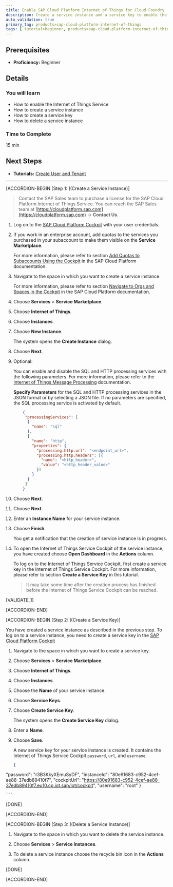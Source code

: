 ```yaml
---
title: Enable SAP Cloud Platform Internet of Things for Cloud Foundry
description: Create a service instance and a service key to enable the Internet of Things service.
auto_validation: true
primary_tag: products>sap-cloud-platform-internet-of-things
tags: [ tutorial>beginner, products>sap-cloud-platform-internet-of-things,topic>internet-of-things, topic>cloud, tutorial>license ]
---
```


<!-- loio86b94ea5deab476d92d377cf988d046e -->

## Prerequisites
 - **Proficiency:** Beginner

## Details
### You will learn
- How to enable the Internet of Things Service
- How to create a service instance
- How to create a service key
- How to delete a service instance

### Time to Complete
15 min

## Next Steps
- **Tutorials:** [Create User and Tenant](tutorials/iot-cf-create-user-tenant)

---

[ACCORDION-BEGIN [Step 1: ](Create a Service Instance)]

>Contact the SAP Sales team to purchase a license for the SAP Cloud Platform Internet of Things Service. You can reach the SAP Sales team at [https://cloudplatform.sap.com](https://cloudplatform.sap.com) → **Contact Us**.

1.  Log on to the [SAP Cloud Platform Cockpit](https://account.hana.ondemand.com) with your user credentials.

2.  If you work in an enterprise account, add quotas to the services you purchased in your subaccount to make them visible on the **Service Marketplace**.

    For more information, please refer to section [Add Quotas to Subaccounts Using the Cockpit](https://help.sap.com/viewer/65de2977205c403bbc107264b8eccf4b/Cloud/en-US/5ba357b4fa1e4de4b9fcc4ae771609da.html) in the SAP Cloud Platform documentation.

3.  Navigate to the space in which you want to create a service instance.

    For more information, please refer to section [Navigate to Orgs and Spaces in the Cockpit](https://help.sap.com/viewer/65de2977205c403bbc107264b8eccf4b/Cloud/en-US/5bf87353bf994819b8803e5910d8450f.html) in the SAP Cloud Platform documentation.

4.  Choose **Services** > **Service Marketplace**.

5.  Choose **Internet of Things**.

6.  Choose **Instances**.

7.  Choose **New Instance**.

    The system opens the **Create Instance** dialog.

8.  Choose **Next**.

9.  Optional:

    You can enable and disable the SQL and HTTP processing services with the following parameters. For more information, please refer to the [Internet of Things Message Processing](https://help.sap.com/viewer/a7172eb02bf54229add4664fff702676/Cloud/en-US) documentation.

    **Specify Parameters** for the SQL and HTTP processing services in the JSON format or by selecting a JSON file. If no parameters are specified, the SQL processing service is activated by default.

    ```JSON
        {
         "processingServices": [
          {
            "name": "sql"
          },
          {
            "name": "http",
            "properties": {
              "processing.http.url": "<endpoint_url>",
              "processing.http.headers": [{
                "name": "<http_header>",
                "value": "<http_header_value>"
              }]
            }
          }
         ]
        }   

    ```
10. Choose **Next**.

11. Choose **Next**.

12. Enter an **Instance Name** for your service instance.

13. Choose **Finish**.

    You get a notification that the creation of service instance is in progress.

14. To open the Internet of Things Service Cockpit of the service instance, you have created choose **Open Dashboard** in the **Actions** column.

    To log on to the Internet of Things Service Cockpit, first create a service key in the Internet of Things Service Cockpit. For more information, please refer to section **Create a Service Key** in this tutorial.

    >It may take some time after the creation process has finished before the Internet of Things Service Cockpit can be reached.

[VALIDATE_1]

[ACCORDION-END]

[ACCORDION-BEGIN [Step 2: ](Create a Service Key)]

You have created a service instance as described in the previous step. To log on to a service instance, you need to create a service key in the [SAP Cloud Platform Cockpit](https://account.hana.ondemand.com)

1.  Navigate to the space in which you want to create a service key.

2.  Choose **Services** > **Service Marketplace**.

3.  Choose **Internet of Things**.

4.  Choose **Instances**.

5.  Choose the **Name** of your service instance.

6.  Choose **Service Keys**.

7.  Choose **Create Service Key**.

    The system opens the **Create Service Key** dialog.

8.  Enter a **Name**.

9.  Choose **Save**.

    A new service key for your service instance is created. It contains the Internet of Things Service Cockpit `password`, `url`, and `username`.

    ```JSON
    {
"password": "r3B3KkyXEmuSyDF",
"instanceId": "80e91683-c952-4cef-ae88-37edb89410f7",
"cockpitUrl": "https://80e91683-c952-4cef-ae88-37edb89410f7.eu10.cp.iot.sap/iot/cockpit",
"username": "root"
}

    ```

[DONE]

[ACCORDION-END]

[ACCORDION-BEGIN [Step 3: ](Delete a Service Instance)]

1.  Navigate to the space in which you want to delete the service instance.

2.  Choose **Services** > **Service Instances**.

3.  To delete a service instance choose the recycle bin icon in the **Actions** column.


[DONE]

[ACCORDION-END]
